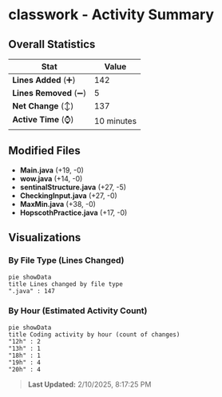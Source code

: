 # classwork - Activity Summary 

## Overall Statistics

| Stat                   | Value                                                             |
| ---------------------- | ----------------------------------------------------------------- |
| **Lines Added** (➕)   | 142                                          |
| **Lines Removed** (➖) | 5                                        |
| **Net Change** (↕)    | 137                |
| **Active Time** (⌚)   | 10 minutes |


## Modified Files
- **Main.java** (+19, -0)
- **wow.java** (+14, -0)
- **sentinalStructure.java** (+27, -5)
- **CheckingInput.java** (+27, -0)
- **MaxMin.java** (+38, -0)
- **HopscothPractice.java** (+17, -0)

## Visualizations

### By File Type (Lines Changed)

```mermaid
pie showData
title Lines changed by file type
".java" : 147
```

### By Hour (Estimated Activity Count)

```mermaid
pie showData
title Coding activity by hour (count of changes)
"12h" : 2
"13h" : 1
"18h" : 1
"19h" : 4
"20h" : 4
```


> **Last Updated:** 2/10/2025, 8:17:25 PM